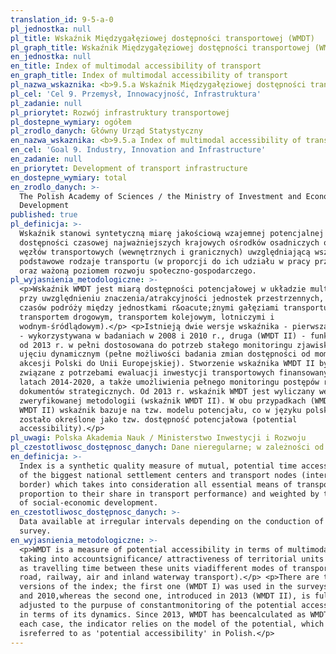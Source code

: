 ```yaml
---
translation_id: 9-5-a-0
pl_jednostka: null
pl_title: Wskaźnik Międzygałęziowej dostępności transportowej (WMDT)
pl_graph_title: Wskaźnik Międzygałęziowej dostępności transportowej (WMDT)
en_jednostka: null
en_title: Index of multimodal accessibility of transport
en_graph_title: Index of multimodal accessibility of transport
pl_nazwa_wskaznika: <b>9.5.a Wskaźnik Międzygałęziowej dostępności transportowej (WMDT)</b>
pl_cel: 'Cel 9. Przemysł, Innowacyjność, Infrastruktura'
pl_zadanie: null
pl_priorytet: Rozwój infrastruktury transportowej
pl_dostepne_wymiary: ogółem
pl_zrodlo_danych: Główny Urząd Statystyczny
en_nazwa_wskaznika: <b>9.5.a Index of multimodal accessibility of transport</b>
en_cel: 'Goal 9. Industry, Innovation and Infrastructure'
en_zadanie: null
en_priorytet: Development of transport infrastructure
en_dostepne_wymiary: total
en_zrodlo_danych: >-
  The Polish Academy of Sciences / the Ministry of Investment and Economic
  Development
published: true
pl_definicja: >-
  Wskaźnik stanowi syntetyczną miarę jakościową wzajemnej potencjalnej
  dostępności czasowej najważniejszych krajowych ośrodków osadniczych oraz
  węzłów transportowych (wewnętrznych i granicznych) uwzględniającą wszystkie
  podstawowe rodzaje transportu (w proporcji do ich udziału w pracy przewozowej)
  oraz ważoną poziomem rozwoju społeczno-gospodarczego.
pl_wyjasnienia_metodologiczne: >-
  <p>Wskaźnik WMDT jest miarą dostępności potencjałowej w układzie multimodalnym
  przy uwzględnieniu znaczenia/atrakcyjności jednostek przestrzennych, a także
  czasów podróży między jednostkami r&oacute;żnymi gałęziami transportu (tj.
  transportem drogowym, transportem kolejowym, lotniczymi i
  wodnym-śródlądowym).</p> <p>Istnieją dwie wersje wskaźnika - pierwsza (WMDT I)
  - wykorzystywana w badaniach w 2008 i 2010 r., druga (WMDT II) - funkcjonująca
  od 2013 r. w pełni dostosowana do potrzeb stałego monitoringu zjawiska w
  ujęciu dynamicznym (pełne możliwości badania zmian dostępności od momentu
  akcesji Polski do Unii Europejskiej). Stworzenie wskaźnika WMDT II było
  związane z potrzebami ewaluacji inwestycji transportowych finansowanych w
  latach 2014-2020, a także umożliwienia pełnego monitoringu postępów realizacji
  dokumentów strategicznych. Od 2013 r. wskaźnik WMDT jest wyliczany według
  zweryfikowanej metodologii (wskaźnik WMDT II). W obu przypadkach (WMDT I i
  WMDT II) wskaźnik bazuje na tzw. modelu potencjału, co w języku polskim
  zostało określone jako tzw. dostępność potencjałowa (potential
  accessibility).</p>
pl_uwagi: Polska Akademia Nauk / Ministerstwo Inwestycji i Rozwoju
pl_czestotliwosc_dostępnosc_danych: Dane nieregularne; w zależności od przeprowadzonego badania
en_definicja: >-
  Index is a synthetic quality measure of mutual, potential time accessibility
  of the biggest national settlement centers and transport nodes (internal and
  border) which takes into consideration all essential means of transport (in
  proportion to their share in transport performance) and weighted by the level
  of social-economic development.
en_czestotliwosc_dostępnosc_danych: >-
  Data available at irregular intervals depending on the conduction of the
  survey.
en_wyjasnienia_metodologiczne: >-
  <p>WMDT is a measure of potential accessibility in terms of multimodality,
  taking into accountsignificance/ attractiveness of territorial units as well
  as travelling time between these units viadifferent modes of transport (i.e.
  road, railway, air and inland waterway transport).</p> <p>There are two
  versions of the index; the first one (WMDT I) was used in the surveys in 2008
  and 2010,whereas the second one, introduced in 2013 (WMDT II), is fully
  adjusted to the purpuse of constantmonitoring of the potential accessibility
  in terms of its dynamics. Since 2013, WMDT has beencalculated as WMDT II. In
  each case, the indicator relies on the model of the potential, which
  isreferred to as 'potential accessibility' in Polish.</p>
---
```

